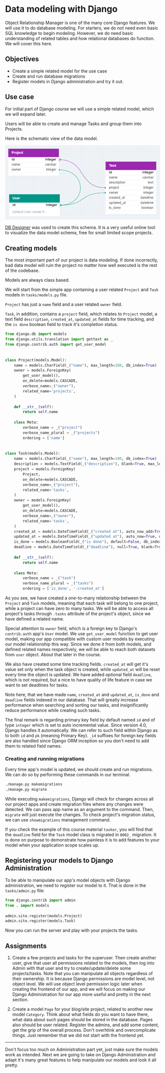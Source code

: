# Data modeling with Django

Object Relationship Manager is one of the many core Django features. We will use it to do database modeling. For starters, we do not need even basic SQL knowledge to begin modeling. However, we do need basic understanding of related tables and how relational databases do function. We will cover this here.

## Objectives

* Create a simple related model for the use case
* Create and run database migrations
* Register models in Django administration and try it out.

## Use case

For initial part of Django course we will use a simple related model, which we will expand later.

Users will be able to create and manage Tasks and group them into Projects.

Here is the schematic view of the data model. 

![Project-Task-User model](img/project_task_user_model.png)

[DB Designer](https://dbdesigner.net) was used to create this schema. It is a very useful online tool to visualize the data model schema, free for small limited scope projects. 

## Creating models

The most important part of our project is data modeling. If done incorrectly, bad data model will ruin the project no matter how well executed is the rest of the codebase.

Models are always class based.

We will start from the simple app containing a user related `Project` and `Task` models in `tasks/models.py` file.

`Project` has just a `name` field and a user related `owner` field.

`Task`, in addition, contains a `project` field, which relates to `Project` model, a text field `description`, `created_at`, `updated_at` fields for time tracking, and the `is done` boolean field to track it's completion status.

```Python
from django.db import models
from django.utils.translation import gettext as _
from django.contrib.auth import get_user_model


class Project(models.Model):
    name = models.CharField(_("name"), max_length=100, db_index=True)
    owner = models.ForeignKey(
        get_user_model(), 
        on_delete=models.CASCADE, 
        verbose_name=_("owner"), 
        related_name='projects',
    )

    def __str__(self):
        return self.name

    class Meta:
        verbose_name = _("project")
        verbose_name_plural = _("projects")
        ordering = ['name']


class Task(models.Model):
    name = models.CharField(_("name"), max_length=100, db_index=True)
    description = models.TextField(_("description"), blank=True, max_length=10000)
    project = models.ForeignKey(
        Project,
        on_delete=models.CASCADE, 
        verbose_name=_("project"), 
        related_name='tasks',
    )
    owner = models.ForeignKey(
        get_user_model(), 
        on_delete=models.CASCADE, 
        verbose_name=_("owner"), 
        related_name='tasks',
    )
    created_at = models.DateTimeField(_("created at"), auto_now_add=True, db_index=True)
    updated_at = models.DateTimeField(_("updated at"), auto_now=True, db_index=True)
    is_done = models.BooleanField(_("is done"), default=False, db_index=True)
    deadline = models.DateTimeField(_("deadline"), null=True, blank=True, db_index=True)

    def __str__(self):
        return self.name

    class Meta:
        verbose_name = _("task")
        verbose_name_plural = _("tasks")
        ordering = ['is_done', '-created_at']
```

As you see, we have created a one-to-many relationship between the `Project` and `Task` models, meaning that each task will belong to one project, while a project can have zero to many tasks. We will be able to access all project's tasks through `.tasks` attribute of the project's object, since we have defined a related name.

Special attention to `owner` field, which is a foreign key to Django's `contrib.auth` app's `User` model. We use `get_user_model` function to get user model, making our app compatible with custom user models by executing our model relationship this way. Since we done it from both models, and defined related names respectively, we will be able to reach both datasets from `user` object. About that later in the course.

We also have created some time tracking fields. `created_at` will get it's value set only when the task object is created, while `updated_at` will be reset every time the object is updated. We have added optional field `deadline`, which is not required, but a nice to have quality of life feature in case we want to set deadlines for tasks.

Note here, that we have made `name`, `created_at` and `updated_at`, `is_done` and `deadline` fields indexed in our database. That will greatly increase performance when searching and sorting our tasks, and insignificantly reduce performance while creating such tasks.

The final remark is regarding primary key field by default named `id` and of type `integer` which is set to auto incremental value. Since version 4.0, Django handles it automatically. We can refer to such field within Django as to both `id` and `pk` (meaning Primary Key). `_id` suffixes for foreign key fields are also handled since Django ORM inception so you don't need to add them to related field names. 

### Creating and running migrations

Every time app's model is updated, we should create and run migrations. We can do so by performing these commands in our terminal.

```bash
./manage.py makemigrations
./manage.py migrate
```

While executing `makemigrations`, Django will check for changes across all our project apps and create migration files where any changes were detected. We can pass app name as an argument to the command. Then, `migrate` will just execute the changes. To check project's migration status, we can use `showmigrations` management command.

If you check the example of this course material `tasker`, you will find that the `deadline` field for the `Task` model class is migrated in `0002_` migration. It is done on purpose to demonstrate how painless it is to add features to your model when your application scope scales up.

## Registering your models to Django Administration

To be able to manipulate our app's model objects with Django administration, we need to register our model to it. That is done in the `tasks/admin.py` file:

```Python
from django.contrib import admin
from . import models

admin.site.register(models.Project)
admin.site.register(models.Task)
```

Now you can run the server and play with your projects the tasks.

## Assignments

1. Create a few projects and tasks for the superuser. Then create another user, give that user all permissions related to the models, then log into Admin with that user and try to create/update/delete some projects/tasks. Note that you can manipulate all objects regardless of their ownership. It is because Django permissions are model level, not object level. We will use object level permission logic later when creating the frontend of our app, and we will focus on making our Django Administration for our app more useful and pretty in the next section.

2. Create a model `Page` for your blog/site project, related to another new model `Category`. Think about what fields do you want to have there, what data about such pages should be stored in the database. Pages also should be user related. Register the admins, and add some content, get the grip of the overall process. Don't overhtink and overcomplicate things. Just remember that we did not start with the frontend yet.

---
Don't focus too much on Administration part yet, just make sure the models work as intended. Next we are going to take on Django Administration and adapt it's many great features to help manipulate our models and look it all pretty.
